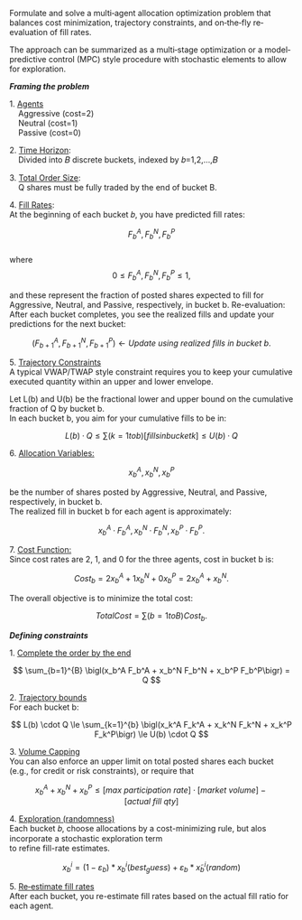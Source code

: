 Formulate and solve a multi‐agent allocation optimization problem that balances cost minimization, trajectory constraints, and on‐the‐fly re‐evaluation of fill rates.  
  
The approach can be summarized as a multi‐stage optimization or a model‐predictive control (MPC) style procedure with stochastic elements to allow for exploration.  
  
***Framing the problem***  
  
1\. <ins>Agents</ins>  
&nbsp;&nbsp;&nbsp;&nbsp;Aggressive (cost=2)  
&nbsp;&nbsp;&nbsp;&nbsp;Neutral (cost=1)  
&nbsp;&nbsp;&nbsp;&nbsp;Passive (cost=0)  

2\. <ins>Time Horizon</ins>:  
&nbsp;&nbsp;&nbsp;&nbsp;Divided into 𝐵 discrete buckets, indexed by 𝑏=1,2,…,𝐵  
  
3\. <ins>Total Order Size</ins>:  
&nbsp;&nbsp;&nbsp;&nbsp;Q shares must be fully traded by the end of bucket B.  

4\. <ins>Fill Rates</ins>:  
At the beginning of each bucket 𝑏, you have predicted fill rates:  

$$  
F_b^A, F_b^N, F_b^P  
$$  
where  
$$  
0 ≤ F_b^A, F_b^N, F_b^P ≤ 1,
$$  

and these represent the fraction of posted shares expected to fill for Aggressive, Neutral, and Passive, respectively, in bucket b. Re-evaluation: After each bucket completes, you see the realized fills and update your predictions for the next bucket:  

$$  
(F_{b+1}^A, F_{b+1}^N, F_{b+1}^P) ← Update\ using\ realized\ fills\ in\ bucket\ b.
$$  

5\. <ins>Trajectory Constraints</ins>   
A typical VWAP/TWAP style constraint requires you to keep your cumulative executed quantity within an upper and lower envelope.
  
Let L(b) and U(b) be the fractional lower and upper bound on the cumulative fraction of Q by bucket b.   
In each bucket b, you aim for your cumulative fills to be in:  

$$  
L(b) · Q ≤ ∑(k=1 to b) [fills in bucket k] ≤ U(b) · Q
$$  

6\. <ins>Allocation Variables:</ins>  
  
$$  
x_b^A, x_b^N, x_b^P  
$$  
  
be the number of shares posted by Aggressive, Neutral, and Passive, respectively, in bucket b.  
The realized fill in bucket b for each agent is approximately:  

$$
x_b^A · F_b^A,   x_b^N · F_b^N,   x_b^P · F_b^P.
$$  

7\. <ins>Cost Function:</ins>  
Since cost rates are 2, 1, and 0 for the three agents, cost in bucket b is:  

$$  
Cost_b = 2 x_b^A + 1 x_b^N + 0 x_b^P = 2 x_b^A + x_b^N.
$$  

The overall objective is to minimize the total cost:  

$$  
Total Cost = ∑(b=1 to B) Cost_b.
$$  




  
***Defining constraints***  
  
1\. <ins>Complete the order by the end</ins>  

$$  
\sum_{b=1}^{B} \bigl(x_b^A F_b^A + x_b^N F_b^N + x_b^P F_b^P\bigr) = Q  
$$  

2\. <ins>Trajectory bounds</ins>  
For each bucket b:  

$$
L(b) \cdot Q \le \sum_{k=1}^{b} \bigl(x_k^A F_k^A + x_k^N F_k^N + x_k^P F_k^P\bigr) \le U(b) \cdot Q
$$

3\. <ins>Volume Capping</ins>  
You can also enforce an upper limit on total posted shares each bucket (e.g., for credit or risk constraints), or require that  

$$  
x_b^A + x_b^N + x_b^P \le [max\ participation\ rate] \cdot [market\ volume] - [actual\ fill\ qty]  
$$ 

4\. <ins>Exploration (randomness)</ins>  
Each bucket 𝑏, choose allocations by a cost-minimizing rule, but alos incorporate a stochastic exploration term  
to refine fill-rate estimates.  

$$  
x_b^i = (1 - ε_b) * x_b^i(best_guess) + ε_b * x̃_b^i(random)  
$$ 

5\. <ins>Re‐estimate fill rates</ins>  
After each bucket, you re-estimate fill rates based on the actual fill ratio for each agent.  



  
